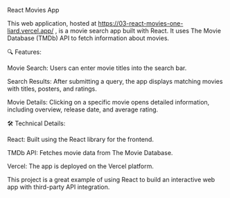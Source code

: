 React Movies App

This web application, hosted at https://03-react-movies-one-liard.vercel.app/
, is a movie search app built with React. It uses The Movie Database (TMDb) API to fetch information about movies.

🔍 Features:

Movie Search: Users can enter movie titles into the search bar.

Search Results: After submitting a query, the app displays matching movies with titles, posters, and ratings.

Movie Details: Clicking on a specific movie opens detailed information, including overview, release date, and average rating.

🛠 Technical Details:

React: Built using the React library for the frontend.

TMDb API: Fetches movie data from The Movie Database.

Vercel: The app is deployed on the Vercel platform.

This project is a great example of using React to build an interactive web app with third-party API integration.
